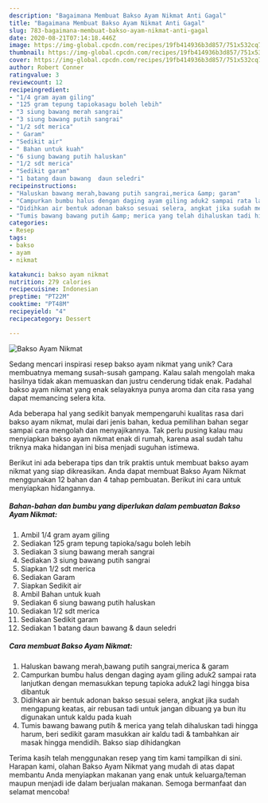 ```yaml
---
description: "Bagaimana Membuat Bakso Ayam Nikmat Anti Gagal"
title: "Bagaimana Membuat Bakso Ayam Nikmat Anti Gagal"
slug: 783-bagaimana-membuat-bakso-ayam-nikmat-anti-gagal
date: 2020-08-21T07:14:18.446Z
image: https://img-global.cpcdn.com/recipes/19fb414936b3d857/751x532cq70/bakso-ayam-nikmat-foto-resep-utama.jpg
thumbnail: https://img-global.cpcdn.com/recipes/19fb414936b3d857/751x532cq70/bakso-ayam-nikmat-foto-resep-utama.jpg
cover: https://img-global.cpcdn.com/recipes/19fb414936b3d857/751x532cq70/bakso-ayam-nikmat-foto-resep-utama.jpg
author: Robert Conner
ratingvalue: 3
reviewcount: 12
recipeingredient:
- "1/4 gram ayam giling"
- "125 gram tepung tapiokasagu boleh lebih"
- "3 siung bawang merah sangrai"
- "3 siung bawang putih sangrai"
- "1/2 sdt merica"
- " Garam"
- "Sedikit air"
- " Bahan untuk kuah"
- "6 siung bawang putih haluskan"
- "1/2 sdt merica"
- "Sedikit garam"
- "1 batang daun bawang  daun seledri"
recipeinstructions:
- "Haluskan bawang merah,bawang putih sangrai,merica &amp; garam"
- "Campurkan bumbu halus dengan daging ayam giling aduk2 sampai rata lanjutkan dengan memasukkan tepung tapioka aduk2 lagi hingga bisa dibantuk"
- "Didihkan air bentuk adonan bakso sesuai selera, angkat jika sudah mengapung keatas, air rebusan tadi untuk jangan dibuang ya bun itu digunakan untuk kaldu pada kuah"
- "Tumis bawang bawang putih &amp; merica yang telah dihaluskan tadi hingga harum, beri sedikit garam masukkan air kaldu tadi &amp; tambahkan air masak hingga mendidih. Bakso siap dihidangkan"
categories:
- Resep
tags:
- bakso
- ayam
- nikmat

katakunci: bakso ayam nikmat 
nutrition: 279 calories
recipecuisine: Indonesian
preptime: "PT22M"
cooktime: "PT48M"
recipeyield: "4"
recipecategory: Dessert

---
```



![Bakso Ayam Nikmat](https://img-global.cpcdn.com/recipes/19fb414936b3d857/751x532cq70/bakso-ayam-nikmat-foto-resep-utama.jpg)

Sedang mencari inspirasi resep bakso ayam nikmat yang unik? Cara membuatnya memang susah-susah gampang. Kalau salah mengolah maka hasilnya tidak akan memuaskan dan justru cenderung tidak enak. Padahal bakso ayam nikmat yang enak selayaknya punya aroma dan cita rasa yang dapat memancing selera kita.



Ada beberapa hal yang sedikit banyak mempengaruhi kualitas rasa dari bakso ayam nikmat, mulai dari jenis bahan, kedua pemilihan bahan segar sampai cara mengolah dan menyajikannya. Tak perlu pusing kalau mau menyiapkan bakso ayam nikmat enak di rumah, karena asal sudah tahu triknya maka hidangan ini bisa menjadi suguhan istimewa.


Berikut ini ada beberapa tips dan trik praktis untuk membuat bakso ayam nikmat yang siap dikreasikan. Anda dapat membuat Bakso Ayam Nikmat menggunakan 12 bahan dan 4 tahap pembuatan. Berikut ini cara untuk menyiapkan hidangannya.

<!--inarticleads1-->

##### Bahan-bahan dan bumbu yang diperlukan dalam pembuatan Bakso Ayam Nikmat:

1. Ambil 1/4 gram ayam giling
1. Sediakan 125 gram tepung tapioka/sagu boleh lebih
1. Sediakan 3 siung bawang merah sangrai
1. Sediakan 3 siung bawang putih sangrai
1. Siapkan 1/2 sdt merica
1. Sediakan  Garam
1. Siapkan Sedikit air
1. Ambil  Bahan untuk kuah
1. Sediakan 6 siung bawang putih haluskan
1. Sediakan 1/2 sdt merica
1. Sediakan Sedikit garam
1. Sediakan 1 batang daun bawang &amp; daun seledri




<!--inarticleads2-->

##### Cara membuat Bakso Ayam Nikmat:

1. Haluskan bawang merah,bawang putih sangrai,merica &amp; garam
1. Campurkan bumbu halus dengan daging ayam giling aduk2 sampai rata lanjutkan dengan memasukkan tepung tapioka aduk2 lagi hingga bisa dibantuk
1. Didihkan air bentuk adonan bakso sesuai selera, angkat jika sudah mengapung keatas, air rebusan tadi untuk jangan dibuang ya bun itu digunakan untuk kaldu pada kuah
1. Tumis bawang bawang putih &amp; merica yang telah dihaluskan tadi hingga harum, beri sedikit garam masukkan air kaldu tadi &amp; tambahkan air masak hingga mendidih. Bakso siap dihidangkan




Terima kasih telah menggunakan resep yang tim kami tampilkan di sini. Harapan kami, olahan Bakso Ayam Nikmat yang mudah di atas dapat membantu Anda menyiapkan makanan yang enak untuk keluarga/teman maupun menjadi ide dalam berjualan makanan. Semoga bermanfaat dan selamat mencoba!
